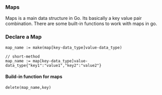 ### Maps

Maps is a main data structure in Go.
Its basically a key value pair combination. There are some built-in functions to work with maps in go.

### Declare a Map
```
map_name := make(map[key-data_type]value-data_type)

// short-method
map_name := map[key-data_type]value-data_type{"key1":"value1","key2":"value2"} 

```

#### Build-in function for maps
`delete(map_name,key)`